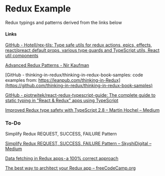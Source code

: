 # Redux Example

Redux typings and patterns derived from the links below

#### Links

[GitHub - Hotell/rex-tils: Type safe utils for redux actions, epics, effects, react/preact default props, various type guards and TypeScript utils, React util components](https://github.com/Hotell/rex-tils)


[Advanced Redux Patterns - Nir Kaufman](https://youtu.be/JUuic7mEs-s)

[GitHub - thinking-in-redux/thinking-in-redux-book-samples: code examples from: https://leanpub.com/thinking-in-Redux](https://github.com/thinking-in-redux/thinking-in-redux-book-samples)


[GitHub - piotrwitek/react-redux-typescript-guide: The complete guide to static typing in "React & Redux" apps using TypeScript](https://github.com/piotrwitek/react-redux-typescript-guide)


[Improved Redux type safety with TypeScript 2.8 – Martin Hochel – Medium](https://medium.com/@martin_hotell/improved-redux-type-safety-with-typescript-2-8-2c11a8062575)


### To-Do
Simplify Redux REQUEST, SUCCESS, FAILURE Pattern

[Simplify Redux REQUEST, SUCCESS, FAILURE Pattern – SkyshiDigital – Medium](https://medium.com/skyshidigital/simplify-redux-request-success-failure-pattern-ce77340eae06)

[Data fetching in Redux apps - a 100% correct approach](https://blog.logrocket.com/data-fetching-in-redux-apps-a-100-correct-approach-4d26e21750fc)

[The best way to architect your Redux app – freeCodeCamp.org](https://medium.freecodecamp.org/the-best-way-to-architect-your-redux-app-ad9bd16c8e2d)
